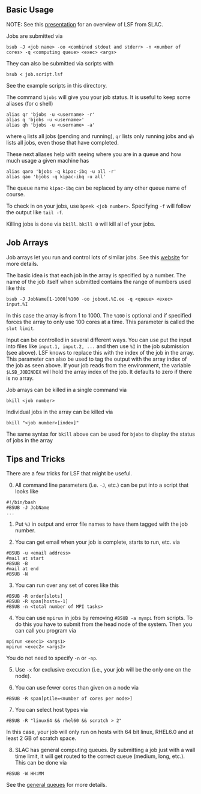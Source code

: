 Basic Usage
-----------
NOTE: See this [presentation](https://www.slac.stanford.edu/exp/glast/wb/prod/pages/installingOfflineSW/LSF_at_SLAC.pdf) for an overview of LSF from SLAC.

Jobs are submitted via
```
bsub -J <job name> -oo <combined stdout and stderr> -n <number of cores> -q <computing queue> <exec> <args>
```
They can also be submitted via scripts with
```
bsub < job.script.lsf
```
See the example scripts in this directory.

The command `bjobs` will give you your job status. It is useful to keep some
aliases (for c shell)
```
alias qr 'bjobs -u <username> -r'
alias q 'bjobs -u <username>'
alias qh 'bjobs -u <username> -a'
```
where `q` lists all jobs (pending and running), `qr` lists only running jobs and `qh` lists all jobs, even
those that have completed.

These next aliases help with seeing where you are in a queue and
how much usage a given machine has
```
alias qaro 'bjobs -q kipac-ibq -u all -r'
alias qao 'bjobs -q kipac-ibq -u all'
```
The queue name `kipac-ibq` can be replaced by any other queue name of course.

To check in on your jobs, use `bpeek <job number>`. Specifying `-f` will follow
the output like `tail -f`.

Killing jobs is done via `bkill`. `bkill 0` will kill all of your jobs.

Job Arrays
----------
Job arrays let you run and control lots of similar jobs. See this [website](http://www.ccs.miami.edu/hpc/lsf/7.0.6/admin/jobarrays.html) for
more details.

The basic idea is that each job in the array is specified by a
number. The name of the job itself when submitted contains the range of numbers used like this
```
bsub -J JobName[1-1000]%100 -oo jobout.%I.oe -q <queue> <exec> input.%I
```
In this case the array is from 1 to 1000. The `%100` is optional
and if specified forces the array to only use 100 cores at a time. This
parameter is called the `slot limit`.

Input can be controlled in several different ways. You can use put the input into files
like `input.1, input.2, ...` and then use `%I` in the job submission (see above). LSF knows
to replace this with the index of the job in the array. This parameter can also be used to tag the
output with the array index of the job as seen above. If your job reads from the environment, the variable
`$LSB_JOBINDEX` will hold the array index of the job. It defaults to zero if there is no array.

Job arrays can be killed in a single command via
```
bkill <job number>
```
Individual jobs in the array can be killed via
```
bkill "<job number>[index]"
```

The same syntax for `bkill` above can be used for `bjobs` to display the status of jobs in the array 

Tips and Tricks
---------------
There are a few tricks for LSF that might be useful.

0) All command line parameters (i.e. `-J`, etc.) can be put into a script that looks like
```
#!/bin/bash
#BSUB -J JobName
...
```

1) Put `%J` in output and error file names to have them tagged with the job number.

2) You can get email when your job is complete, starts to run, etc. via
```
#BSUB -u <email address>
#mail at start
#BSUB -B
#mail at end
#BSUB -N
```

3) You can run over any set of cores like this
```
#BSUB -R order[slots]
#BSUB -R span[hosts=-1]
#BSUB -n <total number of MPI tasks>
```

4) You can use `mpirun` in jobs by removing `#BSUB -a mympi` from scripts.
To do this you have to submit from the head node of the system. Then you can call
you program via
```
mpirun <exec1> <args1>
mpirun <exec2> <args2>
```
You do not need to specify `-n` or `-np`.

5) Use `-x` for exclusive execution (i.e., your job will be the only one on the node).

6) You can use fewer cores than given on a node via
```
#BSUB -R span[ptile=<number of cores per node>]
```

7) You can select host types via
```
#BSUB -R "linux64 && rhel60 && scratch > 2"
```
In this case, your job will only run on hosts with 64 bit linux, RHEL6.0 and
at least 2 GB of scratch space.

8) SLAC has general computing queues. By submitting a job just with a wall time limit,
it will get routed to the correct queue (medium, long, etc.). This can be done via
```
#BSUB -W HH:MM
```
See the [general queues](http://www.slac.stanford.edu/comp/unix/farm/gen_queue.pdf) for
more details. 
